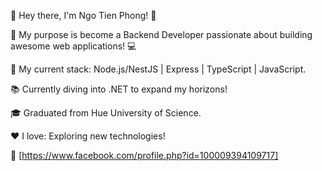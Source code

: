 👋  Hey there, I'm Ngo Tien Phong! 👋

🚀  My purpose is become a Backend Developer passionate about building awesome web applications! 💻

💪  My current stack:  Node.js/NestJS | Express | TypeScript | JavaScript. 

📚  Currently diving into .NET  to expand my horizons! 

🎓  Graduated from Hue University of Science.

❤️  I love:  Exploring new technologies! 

🔗  [https://www.facebook.com/profile.php?id=100009394109717]
